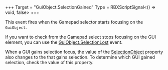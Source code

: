 +++
Target = "GuiObject.SelectionGained"
Type = RBXScriptSignal<() => void, false>
+++

This event fires when the Gamepad selector starts focusing on the `GuiObject`.If you want to check from the Gamepad select stops focusing on the GUI element, you can use the [GuiObject.SelectionLost](https://developer.roblox.com/api-reference/event/GuiObject/SelectionLost) event.When a GUI gains selection focus, the value of the [SelectionObject](https://developer.roblox.com/search#stq=SelectionObject) property also changes to the that gains selection. To determine which GUI gained selection, check the value of this property.
